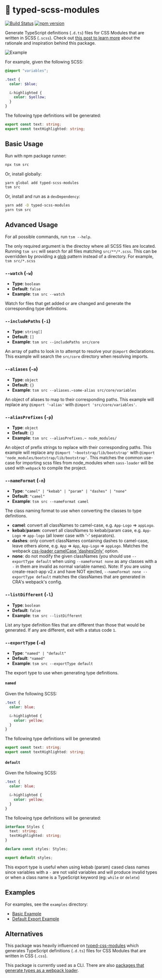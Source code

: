 # 🎁 typed-scss-modules

[![Build Status](https://travis-ci.com/skovy/typed-scss-modules.svg?branch=master)](https://travis-ci.com/skovy/typed-scss-modules)
[![npm version](https://img.shields.io/npm/v/typed-scss-modules.svg?style=flat)](https://www.npmjs.com/package/typed-scss-modules)

Generate TypeScript definitions (`.d.ts`) files for CSS Modules that are written in SCSS (`.scss`). Check out [this post to learn more](https://medium.com/rubber-ducking/generating-typescript-definitions-for-css-modules-using-sass-461e33623ec2?source=friends_link&sk=5de22cc877744ebd8ad55d8dcc1a0894) about the rationale and inspiration behind this package.

![Example](/docs/typed-scss-modules-example.gif)

For example, given the following SCSS:

```scss
@import "variables";

.text {
  color: $blue;

  &-highlighted {
    color: $yellow;
  }
}
```

The following type definitions will be generated:

```typescript
export const text: string;
export const textHighlighted: string;
```

## Basic Usage

Run with npm package runner:

```bash
npx tsm src
```

Or, install globally:

```bash
yarn global add typed-scss-modules
tsm src
```

Or, install and run as a `devDependency`:

```bash
yarn add -D typed-scss-modules
yarn tsm src
```

## Advanced Usage

For all possible commands, run `tsm --help`.

The only required argument is the directoy where all SCSS files are located. Running `tsm src` will search for all files matching `src/**/*.scss`. This can be overridden by providing a [glob](https://github.com/isaacs/node-glob#glob-primer) pattern instead of a directory. For example, `tsm src/*.scss`

### `--watch` (`-w`)

- **Type**: `boolean`
- **Default**: `false`
- **Example**: `tsm src --watch`

Watch for files that get added or are changed and generate the corresponding type definitions.

### `--includePaths` (`-i`)

- **Type**: `string[]`
- **Default**: `[]`
- **Example**: `tsm src --includePaths src/core`

An array of paths to look in to attempt to resolve your `@import` declarations. This example will search the `src/core` directory when resolving imports.

### `--aliases` (`-a`)

- **Type**: `object`
- **Default**: `{}`
- **Example**: `tsm src --aliases.~some-alias src/core/variables`

An object of aliases to map to their corresponding paths. This example will replace any `@import '~alias'` with `@import 'src/core/variables'`.

### `--aliasPrefixes` (`-p`)

- **Type**: `object`
- **Default**: `{}`
- **Example**: `tsm src --aliasPrefixes.~ node_modules/`

An object of prefix strings to replace with their corresponding paths. This example will replace any `@import '~bootstrap/lib/bootstrap'` with `@import 'node_modules/bootstrap/lib/bootstrap'`.
This matches the common use-case for importing scss files from node_modules when `sass-loader` will be used with `webpack` to compile the project.

### `--nameFormat` (`-n`)

- **Type**: `"camel" | "kebab" | "param" | "dashes" | "none"`
- **Default**: `"camel"`
- **Example**: `tsm src --nameFormat camel`

The class naming format to use when converting the classes to type definitions.

- **camel**: convert all classNames to camel-case, e.g. `App-Logo` => `appLogo`.
- **kebab**/**param**: convert all classNames to kebab/param case, e.g. `App-Logo` => `app-logo` (all lower case with '-' separators).
- **dashes**: only convert classNames containing dashes to camel-case, leave others alone, e.g. `App` => `App`, `App-Logo` => `appLogo`. Matches the webpack [css-loader camelCase 'dashesOnly'](https://github.com/webpack-contrib/css-loader#camelcase) option.
- **none**: do not modify the given classNames (you should use `--exportType default` when using `--nameFormat none` as any classes with a `-` in them are invalid as normal variable names).
  Note: If you are using create-react-app v2.x and have NOT ejected, `--nameFormat none --exportType default` matches the classNames that are generated in CRA's webpack's config.

### `--listDifferent` (`-l`)

- **Type**: `boolean`
- **Default**: `false`
- **Example**: `tsm src --listDifferent`

List any type definition files that are different than those that would be generated. If any are different, exit with a status code `1`.

### `--exportType` (`-e`)

- **Type**: `"named" | "default"`
- **Default**: `"named"`
- **Example**: `tsm src --exportType default`

The export type to use when generating type definitions.

#### `named`

Given the following SCSS:

```scss
.text {
  color: blue;

  &-highlighted {
    color: yellow;
  }
}
```

The following type definitions will be generated:

```typescript
export const text: string;
export const textHighlighted: string;
```

#### `default`

Given the following SCSS:

```scss
.text {
  color: blue;

  &-highlighted {
    color: yellow;
  }
}
```

The following type definitions will be generated:

```typescript
interface Styles {
  text: string;
  textHighlighted: string;
}

declare const styles: Styles;

export default styles;
```

This export type is useful when using kebab (param) cased class names since variables with a `-` are not valid variables and will produce invalid types or when a class name is a TypeScript keyword (eg: `while` or `delete`)

## Examples

For examples, see the `examples` directory:

- [Basic Example](/examples/basic)
- [Default Export Example](/examples/default-export)

## Alternatives

This package was heavily influenced on [typed-css-modules](https://github.com/Quramy/typed-css-modules) which generates TypeScript definitions (`.d.ts`) files for CSS Modules that are written in CSS (`.css`).

This package is currently used as a CLI. There are also [packages that generate types as a webpack loader](https://github.com/Jimdo/typings-for-css-modules-loader).
